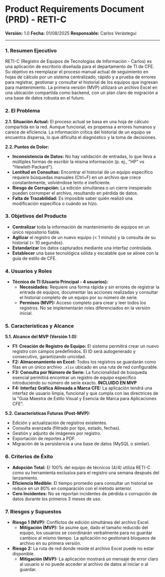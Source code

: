 # Product Requirements Document (PRD) - RETI-C
**Versión:** 1.0
**Fecha:** 01/08/2025
**Responsable:** Carlos Verástegui

---

### 1. Resumen Ejecutivo

RETI-C (Registro de Equipos de Tecnologías de Información - Carlos) es una aplicación de escritorio diseñada para el departamento de TI de CFE. Su objetivo es reemplazar el proceso manual actual de seguimiento en hojas de cálculo por un sistema centralizado, rápido y a prueba de errores para registrar, gestionar y consultar el historial de los equipos que ingresan para mantenimiento. La primera versión (MVP) utilizará un archivo Excel en una ubicación compartida como backend, con un plan claro de migración a una base de datos robusta en el futuro.

### 2. El Problema

**2.1. Situación Actual:**
El proceso actual se basa en una hoja de cálculo compartida en la red. Aunque funcional, es propensa a errores humanos y carece de eficiencia. La información crítica del historial de un equipo se encuentra dispersa, lo que dificulta el diagnóstico y la toma de decisiones.

**2.2. Puntos de Dolor:**
*   **Inconsistencia de Datos:** No hay validación de entradas, lo que lleva a múltiples formas de escribir la misma información (p. ej., "HP" vs "Hewlett-Packard").
*   **Lentitud en Consultas:** Encontrar el historial de un equipo específico requiere búsquedas manuales (Ctrl+F) en un archivo que crece constantemente, volviéndose lento e ineficiente.
*   **Riesgo de Corrupción:** La edición simultánea o un cierre inesperado pueden corromper el archivo, resultando en pérdida de datos.
*   **Falta de Trazabilidad:** Es imposible saber quién realizó una modificación específica o cuándo se hizo.

### 3. Objetivos del Producto

*   **Centralizar** toda la información de mantenimiento de equipos en un único repositorio fiable.
*   **Agilizar** el registro de un nuevo equipo (< 1 minuto) y la consulta de su historial (< 10 segundos).
*   **Estandarizar** los datos capturados mediante una interfaz controlada.
*   **Establecer** una base tecnológica sólida y escalable que se alinee con la guía de estilo de CFE.

### 4. Usuarios y Roles

*   **Técnico de TI (Usuario Principal - 4 usuarios):**
    *   **Necesidades:** Requiere una forma rápida y sin errores de registrar la entrada de equipos, documentar las acciones realizadas y consultar el historial completo de un equipo por su número de serie.
    *   **Permisos (MVP):** Acceso completo para crear y leer todos los registros. No se implementarán roles diferenciados en la versión inicial.

### 5. Características y Alcance

**5.1. Alcance del MVP (Versión 1.0):**
*   **F1: Creación de Registro de Equipo:** El sistema permitirá crear un nuevo registro con campos predefinidos. El ID será autogenerado y consecutivo, garantizando unicidad.
*   **F2: Almacenamiento en Excel:** Todos los registros se guardarán como filas en un único archivo `.xlsx` ubicado en una ruta de red configurable.
*   **F3: Consulta por Número de Serie:** La funcionalidad de búsqueda esencial permitirá encontrar un registro de equipo específico introduciendo su número de serie exacto. **INCLUIDO EN MVP**
*   **F4: Interfaz Gráfica Alineada a Marca CFE:** La aplicación tendrá una interfaz de usuario limpia, funcional y que cumpla con las directrices de la "Guía Maestra de Estilo Visual y Esencia de Marca para Aplicaciones CFE".

**5.2. Características Futuras (Post-MVP):**
*   Edición y actualización de registros existentes.
*   Consulta avanzada (filtrado por tipo, estado, fechas).
*   Gestión y adjunto de imágenes por registro.
*   Exportación de reportes a PDF.
*   Migración de la persistencia a una base de datos (MySQL o similar).

### 6. Criterios de Éxito

*   **Adopción Total:** El 100% del equipo de técnicos (4/4) utiliza RETI-C como su herramienta exclusiva para el registro una semana después del lanzamiento.
*   **Eficiencia Medible:** El tiempo promedio para consultar un historial se reduce en un 80% en comparación con el método anterior.
*   **Cero Incidentes:** No se reportan incidentes de pérdida o corrupción de datos durante los primeros 3 meses de uso.

### 7. Riesgos y Supuestos

*   **Riesgo 1 (MVP):** Conflictos de edición simultánea del archivo Excel.
    *   **Mitigación (MVP):** Se asume que, dado el tamaño reducido del equipo, los usuarios se coordinarán verbalmente para no guardar cambios al mismo tiempo. La aplicación no gestionará bloqueos de archivo en su primera versión.
*   **Riesgo 2:** La ruta de red donde reside el archivo Excel puede no estar disponible.
    *   **Mitigación (MVP):** La aplicación mostrará un mensaje de error claro al usuario si no puede acceder al archivo de datos al iniciar o al guardar. 